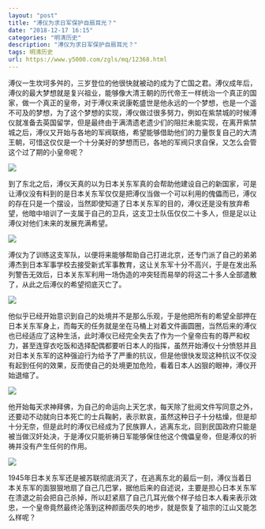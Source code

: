 ```yaml
---
layout: "post"
title: "溥仪为求日军保护自扇耳光？"
date: "2018-12-17 16:15"
categories: "明清历史"
description: "溥仪为求日军保护自扇耳光？"
tags: 明清历史
url: https://www.y5000.com/zgls/mq/12368.html
---
```






溥仪一生坎坷多舛的，三岁登位的他很快就被动的成为了亡国之君。溥仪成年后，溥仪的最大梦想就是复兴祖业，能够像大清王朝的历代帝王一样统治一个真正的国家，做一个真正的皇帝，对于溥仪来说康乾盛世是他永远的一个梦想，也是一个遥不可及的梦想，为了这个梦想的实现，溥仪做过很多努力，例如在紫禁城的时候溥仪就准备去英国留学，但是最终由于满清遗老遗少们的阻拦未能实现，在离开紫禁城之后，溥仪又开始与各地的军阀联络，希望能够借助他们的力量恢复自己的大清王朝，可惜这仅仅是一个十分美好的梦想而已，各地的军阀只求自保，又怎么会管这个过了期的小皇帝呢？

![](https://img.y5000.com/uploads/allimg/170206/1130544356-0.jpg)

到了东北之后，溥仪天真的以为日本关东军真的会帮助他建设自己的新国家，可是让溥仪没有料到的是日本关东军仅仅是把溥仪当做一个可以利用的傀儡而已，溥仪的存在只是一个摆设，当然即使知道了日本关东军的目的，溥仪还是没有放弃希望，他暗中培训了一支属于自己的卫兵，这支卫士队伍仅仅二十多人，但是足以让溥仪对他们未来的发展充满希望。

![](https://img.y5000.com/uploads/allimg/170206/11305451W-1.jpg)

溥仪为了训练这支军队，以便将来能够帮助自己打进北京，还专门派了自己的弟弟溥杰到日本军事学校去接受新式军事教育，这让关东军十分不高兴，于是在发出系列警告无效后，日本关东军利用一场伪造的冲突轻而易举的将这二十多人全部遣散了，从此之后溥仪的希望彻底灭亡了。

![](https://img.y5000.com/uploads/allimg/170206/113054B60-2.jpg)

他似乎已经开始意识到自己的处境并不是那么乐观，于是他把所有的希望全部押在日本关东军身上，而每天的任务就是坐在马桶上对着文件画圆圈，当然后来的溥仪也已经适应了这种生活，此时溥仪已经完全失去了作为一个皇帝应有的尊严和权力，甚至连穿衣吃饭和选择配偶都要听日本人的指挥，虽然开始溥仪十分愤怒并且对日本关东军的这种强迫行为给予了严重的抗议，但是他很快发现这种抗议不仅没有起到任何的效果，反而使自己的处境更加危险，看着日本人凶狠的眼神，溥仪开始退缩了。

![](https://img.y5000.com/uploads/allimg/170206/11305461F-3.jpg)

他开始每天求神拜佛，为自己的命运向上天乞求，每天除了批阅文件写同意之外，还要动不动就向日本死亡的士兵鞠躬，表示默哀，虽然这种日子十分枯燥，但是却十分无奈，但是此时的溥仪已经成为了民族罪人，逃离东北，回到民国政府只能是被当做汉奸处决，于是溥仪只能祈祷日军能够保住他这个傀儡皇帝，但是溥仪的祈祷并没有产生任何的作用。

![](https://img.y5000.com/uploads/allimg/170206/113054BC-4.jpg)

1945年日本关东军还是被苏联彻底消灭了，在逃离东北的最后一刻，溥仪当着日本关东军的面狠狠地扇了自己几巴掌，据他后来的自述说，主要是担心日本关东军在溃退之前会把自己杀掉，所以赶紧扇了自己几耳光做个样子给日本人看来表示效忠，一个皇帝竟然最终沦落到这种颜面尽失的地步，就是恢复了祖宗的江山又能怎么样呢？
